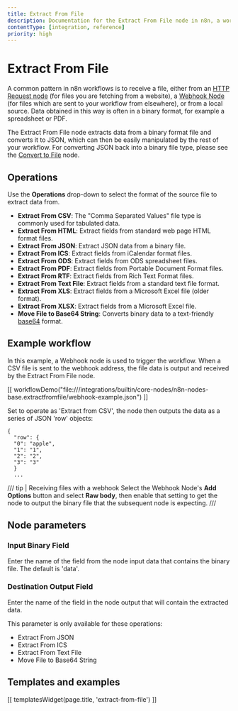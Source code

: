 ```yaml
---
title: Extract From File
description: Documentation for the Extract From File node in n8n, a workflow automation platform. Includes guidance on usage, and links to examples.
contentType: [integration, reference]
priority: high
---
```


# Extract From File

A common pattern in n8n workflows is to receive a file, either from an [HTTP Request node][] (for files you are fetching from a website), a [Webhook Node][] (for files which are sent to your workflow from elsewhere), or from a local source. Data obtained in this way is often in a binary format, for example a spreadsheet or PDF.

The Extract From File node extracts data from a binary format file and converts it to JSON, which can then be easily manipulated by the rest of your workflow. For converting JSON back into a binary file type, please see the [Convert to File](/integrations/builtin/core-nodes/n8n-nodes-base.converttofile.md) node.

## Operations

Use the **Operations** drop-down to select the format of the source file to extract data from.

- **Extract From CSV**: The "Comma Separated Values" file type is commonly used for tabulated data.
- **Extract From HTML**: Extract fields from standard web page HTML format files.
- **Extract From JSON**: Extract JSON data from a binary file.
- **Extract From ICS**: Extract fields from iCalendar format files.
- **Extract From ODS**: Extract fields from ODS spreadsheet files.
- **Extract From PDF**: Extract fields from Portable Document Format files.
- **Extract From RTF**: Extract fields from Rich Text Format files.
- **Extract From Text File**: Extract fields from a standard text file format.
- **Extract From XLS**: Extract fields from a Microsoft Excel file (older format).
- **Extract From XLSX**: Extract fields from a Microsoft Excel file.
- **Move File to Base64 String**: Converts binary data to a text-friendly [base64][] format.

## Example workflow

In this example, a Webhook node is used to trigger the workflow. When a CSV file is sent to the webhook address, the file data is output and received by the Extract From File node.

[[ workflowDemo("file:///integrations/builtin/core-nodes/n8n-nodes-base.extractfromfile/webhook-example.json") ]]

Set to operate as 'Extract from CSV', the node then outputs the data as a series of JSON 'row' objects:

```
{
  "row": {
  "0": "apple",
  "1": "1",
  "2": "2",
  "3": "3"
  }
  ...
```

/// tip | Receiving files with a webhook
Select the Webhook Node's **Add Options** button and select **Raw body**, then enable that setting to get the node to output the binary file that the subsequent node is expecting.
///

## Node parameters

### Input Binary Field

Enter the name of the field from the node input data that contains the binary file. The default is 'data'.

### Destination Output Field

Enter the name of the field in the node output that will contain the extracted data.

This parameter is only available for these operations:

- Extract From JSON
- Extract From ICS
- Extract From Text File
- Move File to Base64 String

## Templates and examples

<!-- see https://www.notion.so/n8n/Pull-in-templates-for-the-integrations-pages-37c716837b804d30a33b47475f6e3780 -->
[[ templatesWidget(page.title, 'extract-from-file') ]]

[HTTP Request Node]: /integrations/builtin/core-nodes/n8n-nodes-base.httprequest/index.md
[Webhook Node]: /integrations/builtin/core-nodes/n8n-nodes-base.webhook/index.md
[base64]: https://datatracker.ietf.org/doc/html/rfc4648#section-4
